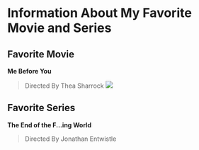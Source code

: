 # Information About My Favorite Movie and Series
## Favorite Movie
**Me Before You**
> Directed By Thea Sharrock
![](/image/photos/40000000/Me-Before-You-Movie-Poster-movie-trailers-40097760-1333-2000.jpg)

## Favorite Series
**The End of the F...ing World**
> Directed By Jonathan Entwistle

